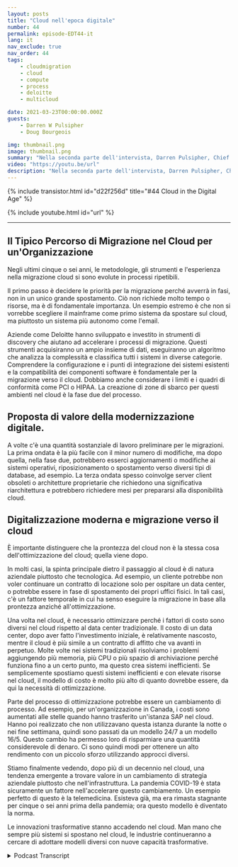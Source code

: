 ```yaml
---
layout: posts
title: "Cloud nell'epoca digitale"
number: 44
permalink: episode-EDT44-it
lang: it
nav_exclude: true
nav_order: 44
tags:
    - cloudmigration
    - cloud
    - compute
    - process
    - deloitte
    - multicloud

date: 2021-03-23T00:00:00.000Z
guests:
    - Darren W Pulsipher
    - Doug Bourgeois

img: thumbnail.png
image: thumbnail.png
summary: "Nella seconda parte dell'intervista, Darren Pulsipher, Chief Solution Architect, Intel, e Doug Bourgeois, Managing Director, GPS Cloud Strategy Leader, Deloitte, continuano la loro discussione sulla migrazione verso il cloud."
video: "https://youtu.be/url"
description: "Nella seconda parte dell'intervista, Darren Pulsipher, Chief Solution Architect, Intel, e Doug Bourgeois, Managing Director, GPS Cloud Strategy Leader, Deloitte, continuano la loro discussione sulla migrazione verso il cloud."
---
```


<div>
{% include transistor.html id="d22f256d" title="#44 Cloud in the Digital Age" %}

{% include youtube.html id="url" %}
</div>

---

## Il Tipico Percorso di Migrazione nel Cloud per un'Organizzazione

Negli ultimi cinque o sei anni, le metodologie, gli strumenti e l'esperienza nella migrazione cloud si sono evolute in processi ripetibili.

Il primo passo è decidere le priorità per la migrazione perché avverrà in fasi, non in un unico grande spostamento. Ciò non richiede molto tempo o risorse, ma è di fondamentale importanza. Un esempio estremo è che non si vorrebbe scegliere il mainframe come primo sistema da spostare sul cloud, ma piuttosto un sistema più autonomo come l'email.

Aziende come Deloitte hanno sviluppato e investito in strumenti di discovery che aiutano ad accelerare i processi di migrazione. Questi strumenti acquisiranno un ampio insieme di dati, eseguiranno un algoritmo che analizza la complessità e classifica tutti i sistemi in diverse categorie. Comprendere la configurazione e i punti di integrazione dei sistemi esistenti e la compatibilità dei componenti software è fondamentale per la migrazione verso il cloud. Dobbiamo anche considerare i limiti e i quadri di conformità come PCI o HIPAA. La creazione di zone di sbarco per questi ambienti nel cloud è la fase due del processo.

## Proposta di valore della modernizzazione digitale.

A volte c'è una quantità sostanziale di lavoro preliminare per le migrazioni. La prima ondata è la più facile con il minor numero di modifiche, ma dopo quella, nella fase due, potrebbero esserci aggiornamenti o modifiche ai sistemi operativi, riposizionamento o spostamento verso diversi tipi di database, ad esempio. La terza ondata spesso coinvolge server client obsoleti o architetture proprietarie che richiedono una significativa riarchitettura e potrebbero richiedere mesi per prepararsi alla disponibilità cloud.

## Digitalizzazione moderna e migrazione verso il cloud

È importante distinguere che la prontezza del cloud non è la stessa cosa dell'ottimizzazione del cloud; quella viene dopo.

In molti casi, la spinta principale dietro il passaggio al cloud è di natura aziendale piuttosto che tecnologica. Ad esempio, un cliente potrebbe non voler continuare un contratto di locazione solo per ospitare un data center, o potrebbe essere in fase di spostamento dei propri uffici fisici. In tali casi, c'è un fattore temporale in cui ha senso eseguire la migrazione in base alla prontezza anziché all'ottimizzazione.

Una volta nel cloud, è necessario ottimizzare perché i fattori di costo sono diversi nel cloud rispetto al data center tradizionale. Il costo di un data center, dopo aver fatto l'investimento iniziale, è relativamente nascosto, mentre il cloud è più simile a un contratto di affitto che va avanti in perpetuo. Molte volte nei sistemi tradizionali risolviamo i problemi aggiungendo più memoria, più CPU o più spazio di archiviazione perché funziona fino a un certo punto, ma questo crea sistemi inefficienti. Se semplicemente spostiamo questi sistemi inefficienti e con elevate risorse nel cloud, il modello di costo è molto più alto di quanto dovrebbe essere, da qui la necessità di ottimizzazione.

Parte del processo di ottimizzazione potrebbe essere un cambiamento di processo. Ad esempio, per un'organizzazione in Canada, i costi sono aumentati alle stelle quando hanno trasferito un'istanza SAP nel cloud. Hanno poi realizzato che non utilizzavano questa istanza durante la notte o nei fine settimana, quindi sono passati da un modello 24/7 a un modello 16/5. Questo cambio ha permesso loro di risparmiare una quantità considerevole di denaro. Ci sono quindi modi per ottenere un alto rendimento con un piccolo sforzo utilizzando approcci diversi.

Stiamo finalmente vedendo, dopo più di un decennio nel cloud, una tendenza emergente a trovare valore in un cambiamento di strategia aziendale piuttosto che nell'infrastruttura. La pandemia COVID-19 è stata sicuramente un fattore nell'accelerare questo cambiamento. Un esempio perfetto di questo è la telemedicina. Esisteva già, ma era rimasta stagnante per cinque o sei anni prima della pandemia; ora questo modello è diventato la norma.

Le innovazioni trasformative stanno accadendo nel cloud. Man mano che sempre più sistemi si spostano nel cloud, le industrie continueranno a cercare di adottare modelli diversi con nuove capacità trasformative.



<details>
<summary> Podcast Transcript </summary>

<p></p>

</details>
